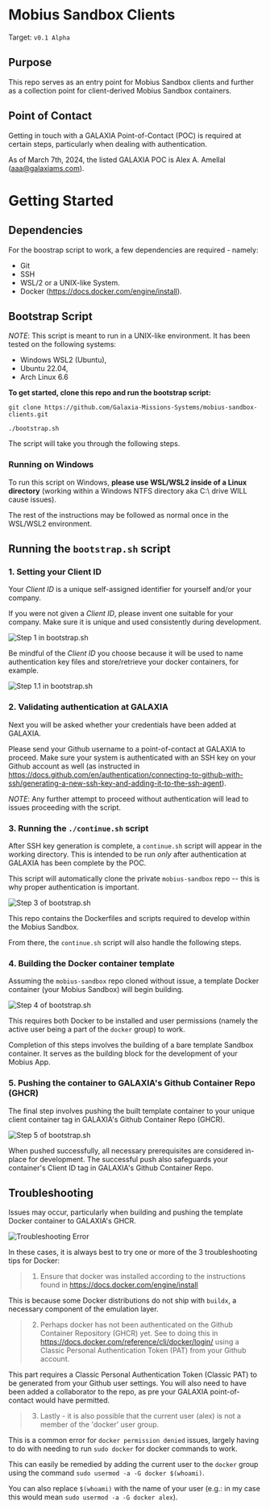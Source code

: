 # Mobius Sandbox Clients
Target: `v0.1 Alpha`

## Purpose
This repo serves as an entry point for Mobius Sandbox clients and further as a collection point for client-derived Mobius Sandbox containers.

## Point of Contact
Getting in touch with a GALAXIA Point-of-Contact (POC) is required at certain steps, particularly when dealing with authentication.

As of March 7th, 2024, the listed GALAXIA POC is Alex A. Amellal (aaa@galaxiams.com).

# Getting Started
## Dependencies
For the boostrap script to work, a few dependencies are required - namely:

- Git
- SSH
- WSL/2 or a UNIX-like System.
- Docker (https://docs.docker.com/engine/install).

## Bootstrap Script
_NOTE_: This script is meant to run in a UNIX-like environment. It has been tested on the following systems:

- Windows WSL2 (Ubuntu),
- Ubuntu 22.04,
- Arch Linux 6.6

**To get started, clone this repo and run the bootstrap script:**

``` 
git clone https://github.com/Galaxia-Missions-Systems/mobius-sandbox-clients.git

./bootstrap.sh
```

The script will take you through the following steps.

### Running on Windows
To run this script on Windows, **please use WSL/WSL2 inside of a Linux directory** (working within a Windows NTFS directory aka C:\ drive WILL cause issues).

The rest of the instructions may be followed as normal once in the WSL/WSL2 environment.

## Running the `bootstrap.sh` script
### 1. Setting your Client ID
Your *Client ID* is a unique self-assigned identifier for yourself and/or your company.

If you were not given a *Client ID*, please invent one suitable for your company. Make sure it is unique and used consistently during development.

![Step 1 in bootstrap.sh](/img/1.jpg)

Be mindful of the *Client ID* you choose because it will be used to name authentication key files and store/retrieve your docker containers, for example.

![Step 1.1 in bootstrap.sh](/img/1.1.jpg)

### 2. Validating authentication at GALAXIA
Next you will be asked whether your credentials have been added at GALAXIA.

Please send your Github username to a point-of-contact at GALAXIA to proceed. Make sure your system is authenticated with an SSH key on your Github account as well (as instructed in https://docs.github.com/en/authentication/connecting-to-github-with-ssh/generating-a-new-ssh-key-and-adding-it-to-the-ssh-agent).

_NOTE_: Any further attempt to proceed without authentication will lead to issues proceeding with the script.

### 3. Running the `./continue.sh` script
After SSH key generation is complete, a `continue.sh` script will appear in the working directory. This is intended to be run _only_ after authentication at GALAXIA has been complete by the POC.

This script will automatically clone the private `mobius-sandbox` repo -- this is why proper authentication is important. 

![Step 3 of bootstrap.sh](/img/3.jpg)

This repo contains the Dockerfiles and scripts required to develop within the Mobius Sandbox.

From there, the `continue.sh` script will also handle the following steps.

### 4. Building the Docker container template
Assuming the `mobius-sandbox` repo cloned without issue, a template Docker container (your Mobius Sandbox) will begin building.

![Step 4 of bootstrap.sh](/img/4.jpg)

This requires both Docker to be installed and user permissions (namely the active user being a part of the `docker` group) to work.

Completion of this steps involves the building of a bare template Sandbox container. It serves as the building block for the development of your Mobius App.

### 5. Pushing the container to GALAXIA's Github Container Repo (GHCR)
The final step involves pushing the built template container to your unique client container tag in GALAXIA's Github Container Repo (GHCR).

![Step 5 of bootstrap.sh](/img/5.jpg)

When pushed successfully, all necessary prerequisites are considered in-place for development. The successful push also safeguards your container's Client ID tag in GALAXIA's Github Container Repo.

## Troubleshooting
Issues may occur, particularly when building and pushing the template Docker container to GALAXIA's GHCR.

![Troubleshooting Error](/img/T.jpg)

In these cases, it is always best to try one or more of the 3 troubleshooting tips for Docker:
> 1. Ensure that docker was installed according to the instructions found in https://docs.docker.com/engine/install

This is because some Docker distributions do not ship with `buildx`, a necessary component of the emulation layer.

> 2. Perhaps docker has not been authenticated on the Github Container Repository (GHCR) yet. See to doing this in https://docs.docker.com/reference/cli/docker/login/ using a Classic Personal Authentication Token (PAT) from your Github account.

This part requires a Classic Personal Authentication Token (Classic PAT) to be generated from your Github user settings. You will also need to have been added a collaborator to the repo, as pre your GALAXIA point-of-contact would have permitted.

> 3. Lastly - it is also possible that the current user (alex) is not a member of the 'docker' user group.

This is a common error for `docker permission denied` issues, largely having to do with needing to run `sudo docker` for docker commands to work.

This can easily be remedied by adding the current user to the `docker` group using the command `sudo usermod -a -G docker $(whoami)`. 

You can also replace `$(whoami)` with the name of your user (e.g.: in my case this would mean `sudo usermod -a -G docker alex`).

